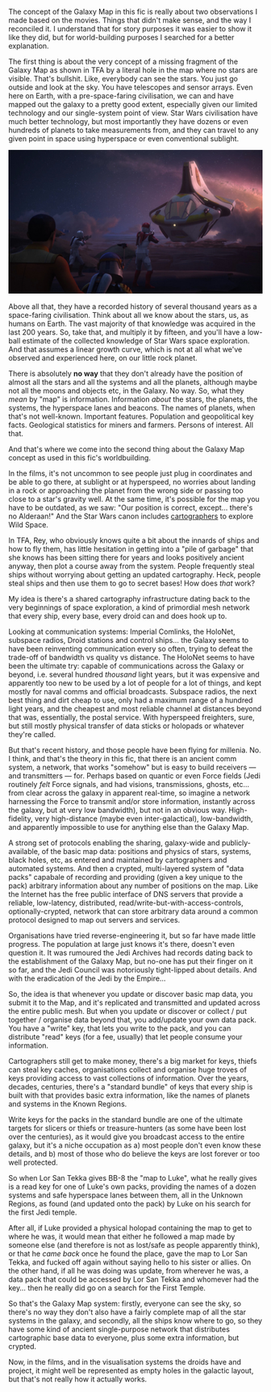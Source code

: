 The concept of the Galaxy Map in this fic is really about two observations I
made based on the movies. Things that didn't make sense, and the way I
reconciled it. I understand that for story purposes it was easier to show it
like they did, but for world-building purposes I searched for a better
explanation.

The first thing is about the very concept of a missing fragment of the Galaxy
Map as shown in TFA by a literal hole in the map where no stars are visible.
That's bullshit. Like, everybody can see the stars. You just go outside and
look at the sky. You have telescopes and sensor arrays. Even here on Earth,
with a pre-space-faring civilisation, we can and have mapped out the galaxy to
a pretty good extent, especially given our limited technology and our
single-system point of view. Star Wars civilisation have much better
technology, but most importantly they have dozens or even hundreds of planets
to take measurements from, and they can travel to any given point in space
using hyperspace or even conventional sublight.

![Ignore the action, look at the sky](./ignore-the-action-look-at-the-sky.jpeg)

Above all that, they have a recorded history of several thousand years as a
space-faring civilisation. Think about all we know about the stars, us, as
humans on Earth. The vast majority of that knowledge was acquired in the last
200 years. So, take that, and multiply it by fifteen, and you'll have a
low-ball estimate of the collected knowledge of Star Wars space exploration.
And that assumes a linear growth curve, which is not at all what we've observed
and experienced here, on our little rock planet.

There is absolutely **no way** that they don't already have the position of
almost all the stars and all the systems and all the planets, although maybe
not all the moons and objects etc, in the Galaxy. No way. So, what they _mean_
by "map" is information. Information _about_ the stars, the planets, the
systems, the hyperspace lanes and beacons. The names of planets, when that's
not well-known. Important features. Population and geopolitical key facts.
Geological statistics for miners and farmers. Persons of interest. All that.

And that's where we come into the second thing about the Galaxy Map concept as
used in this fic's worldbuilding.

In the films, it's not uncommon to see people just plug in coordinates and be
able to go there, at sublight or at hyperspeed, no worries about landing in a
rock or approaching the planet from the wrong side or passing too close to a
star's gravity well. At the same time, it's possible for the map you have to be
outdated, as we saw: "Our position is correct, except… there's no Alderaan!"
And the Star Wars canon includes [cartographers] to explore Wild Space.

In TFA, Rey, who obviously knows quite a bit about the innards of ships and how
to fly them, has little hesitation in getting into a "pile of garbage" that she
knows has been sitting there for years and looks positively ancient anyway,
then plot a course away from the system. People frequently steal ships without
worrying about getting an updated cartography. Heck, people steal ships and
then use them to go to secret bases! How does _that_ work?

My idea is there's a shared cartography infrastructure dating back to the very
beginnings of space exploration, a kind of primordial mesh network that every
ship, every base, every droid can and does hook up to.

Looking at communication systems: Imperial Comlinks, the HoloNet, subspace
radios, Droid stations and control ships… the Galaxy seems to have been
reinventing communication every so often, trying to defeat the trade-off of
bandwidth vs quality vs distance. The HoloNet seems to have been the ultimate
try: capable of communications across the Galaxy or beyond, i.e. several
hundred _thousand_ light years, but it was expensive and apparently too new to
be used by a lot of people for a lot of things, and kept mostly for naval comms
and official broadcasts. Subspace radios, the next best thing and dirt cheap to
use, only had a maximum range of a hundred light years, and the cheapest and
most reliable channel at distances beyond that was, essentially, the postal
service. With hyperspeed freighters, sure, but still mostly physical transfer
of data sticks or holopads or whatever they're called.

But that's recent history, and those people have been flying for millenia. No.
I think, and that's the theory in this fic, that there is an ancient comm
system, a network, that works "somehow" but is easy to build receivers — and
transmitters — for. Perhaps based on quantic or even Force fields (Jedi
routinely _felt_ Force signals, and had visions, transmissions, ghosts, etc…
from clear across the galaxy in apparent real-time, so imagine a network
harnessing the Force to transmit and/or store information, instantly across the
galaxy, but at very low bandwidth), but not in an obvious way. High-fidelity,
very high-distance (maybe even inter-galactical), low-bandwidth, and apparently
impossible to use for anything else than the Galaxy Map.

A strong set of protocols enabling the sharing, galaxy-wide and
publicly-available, of the basic map data: positions and physics of stars,
systems, black holes, etc, as entered and maintained by cartographers and
automated systems. And then a crypted, multi-layered system of "data packs"
capabale of recording and providing (given a key unique to the pack) arbitrary
information about any number of positions on the map. Like the Internet has the
free public interface of DNS servers that provide a reliable, low-latency,
distributed, read/write-but-with-access-controls, optionally-crypted, network
that can store arbitrary data around a common protocol designed to map out
servers and services.

Organisations have tried reverse-engineering it, but so far have made little
progress. The population at large just knows it's there, doesn't even question
it. It was rumoured the Jedi Archives had records dating back to the
establishment of the Galaxy Map, but no-one has put their finger on it so far,
and the Jedi Council was notoriously tight-lipped about details. And with the
eradication of the Jedi by the Empire…

So, the idea is that whenever you update or discover basic map data, you submit
it to the Map, and it's replicated and transmitted and updated across the
entire public mesh. But when you update or discover or collect / put together /
organise data beyond that, you add/update your own data pack. You have a
"write" key, that lets you write to the pack, and you can distribute "read"
keys (for a fee, usually) that let people consume your information.

Cartographers still get to make money, there's a big market for keys, thiefs
can steal key caches, organisations collect and organise huge troves of keys
providing access to vast collections of information. Over the years, decades,
centuries, there's a "standard bundle" of keys that every ship is built with
that provides basic extra information, like the names of planets and systems in
the Known Regions.

Write keys for the packs in the standard bundle are one of the ultimate targets
for slicers or thiefs or treasure-hunters (as some have been lost over the
centuries), as it would give you broadcast access to the entire galaxy, but
it's a niche occupation as a) most people don't even know these details, and b)
most of those who do believe the keys are lost forever or too well protected.

So when Lor San Tekka gives BB-8 the "map to Luke", what he really gives is a
read key for one of Luke's own packs, providing the names of a dozen systems
and safe hyperspace lanes between them, all in the Unknown Regions, as found
(and updated onto the pack) by Luke on his search for the first Jedi temple.

After all, if Luke provided a physical holopad containing the map to get to
where he was, it would mean that either he followed a map made by someone else
(and therefore is not as lost/safe as people apparently think), or that he
_came back_ once he found the place, gave the map to Lor San Tekka, and fucked
off again without saying hello to his sister or allies. On the other hand, if
all he was doing was update, from wherever he was, a data pack that could be
accessed by Lor San Tekka and whomever had the key… then he really did go on a
search for the First Temple.

So that's the Galaxy Map system: firstly, everyone can see the sky, so there's
no way they don't also have a fairly complete map of all the star systems in
the galaxy, and secondly, all the ships know where to go, so they have some
kind of ancient single-purpose network that distributes cartographic base data
to everyone, plus some extra information, but crypted.

Now, in the films, and in the visualisation systems the droids have and
project, it might well be represented as empty holes in the galactic layout,
but that's not really how it actually works.

[cartographers]: http://starwars.wikia.com/wiki/Auric_Graf
